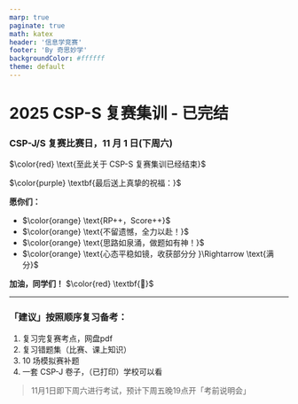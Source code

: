 ```yaml
---
marp: true
paginate: true
math: katex
header: '信息学竞赛'
footer: 'By 奇思妙学'
backgroundColor: #ffffff
theme: default
---
```


# 2025 CSP-S 复赛集训 - 已完结

### CSP-J/S 复赛比赛日，11 月 1 日(下周六)


$\color{red} \text{至此关于 CSP-S 复赛集训已经结束}$


$\color{purple} \textbf{最后送上真挚的祝福：}$

**愿你们：**
- $\color{orange} \text{RP++，Score++}$
- $\color{orange} \text{不留遗憾，全力以赴！}$
- $\color{orange} \text{思路如泉涌，做题如有神！}$
- $\color{orange} \text{心态平稳如镜，收获部分分 }\Rightarrow \text{满分}$

**加油，同学们！**  $\color{red} \textbf{💪}$

---

### 「建议」按照顺序复习备考：
1. 复习完复赛考点，网盘pdf
2. 复习错题集（比赛、课上知识）
3. 10 场模拟赛补题
4. 一套 CSP-J 卷子，（已打印）学校可以看

> 11月1日即下周六进行考试，预计下周五晚19点开「考前说明会」